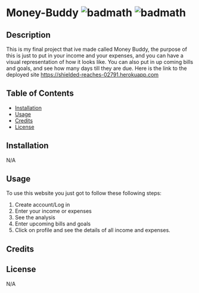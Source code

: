 # Money-Buddy ![badmath](https://img.shields.io/github/stars/TheIPM/My-Portfolio?style=plastic) ![badmath](https://img.shields.io/github/followers/TheIPM)

## Description

This is my final project that ive made called Money Buddy, the purpose of this is just to put in your income and your expenses, and you can have a visual representation of how it looks like. You can also put in up coming bills and goals, and see how many days till they are due. Here is the link to the deployed site https://shielded-reaches-02791.herokuapp.com

## Table of Contents

- [Installation](#installation)
- [Usage](#usage)
- [Credits](#credits)
- [License](#license)

## Installation

N/A

## Usage

To use this website you just got to follow these following steps:
1. Create account/Log in
2. Enter your income or expenses
3. See the analysis
4. Enter upcoming bills and goals
5. Click on profile and see the details of all income and expenses.

## Credits


## License

N/A
